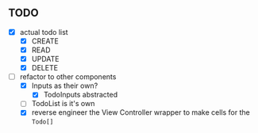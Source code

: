 ## TODO 

* [x] actual todo list
  - [x] CREATE
  - [x] READ
  - [x] UPDATE
  - [x] DELETE
* [ ] refactor to other components
  - [x] Inputs as their own?
    * [x] TodoInputs abstracted
  - [ ] TodoList is it's own
  - [x] reverse engineer the View Controller wrapper to make cells for the `Todo[]`